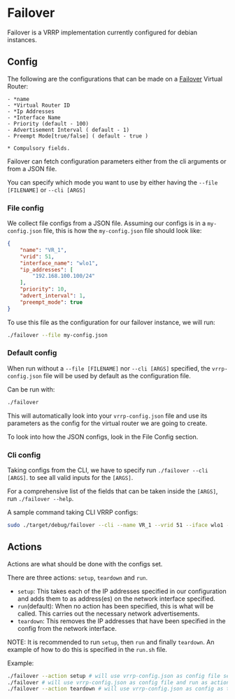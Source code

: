 # Failover
Failover is a VRRP implementation currently configured for debian instances. 

## Config 
The following are the configurations that can be made on a <u>Failover</u> Virtual Router:

    - *name 
    - *Virtual Router ID
    - *Ip Addresses 
    - *Interface Name
    - Priority (default - 100)
    - Advertisement Interval ( default - 1)
    - Preempt Mode[true/false] ( default - true )

    * Compulsory fields.  

Failover can fetch configuration parameters either from the cli arguments or from a JSON file. 

You can specify which mode you want to use by either having the `--file [FILENAME]` or `--cli [ARGS]`

### File config

We collect file configs from a JSON file. Assuming our configs is in a `my-config.json` file, 
this is how the `my-config.json` file should look like:

```json
{
    "name": "VR_1",
    "vrid": 51,
    "interface_name": "wlo1",
    "ip_addresses": [ 
        "192.168.100.100/24"
    ],
    "priority": 10,
    "advert_interval": 1,
    "preempt_mode": true
}
```

To use this file as the configuration for our failover instance, we will run:
```sh
./failover --file my-config.json
```

### Default config 
When run without a `--file [FILENAME]` nor `--cli [ARGS]` specified, the `vrrp-config.json` file will be used by default as the configuration file. 

Can be run with:
```sh
./failover
```
This will automatically look into your `vrrp-config.json` file and use its parameters as the config 
for the virtual router we are going to create. 

To look into how the JSON configs, look in the File Config section. 

### Cli config
Taking configs from the CLI, we have to specify run `./failover --cli [ARGS]`. to see all valid inputs  for the `[ARGS]`. 

For a comprehensive list of the fields that can be taken inside the `[ARGS]`, run `./failover --help`. 

A sample command taking CLI VRRP configs:

```sh
sudo ./target/debug/failover --cli --name VR_1 --vrid 51 --iface wlo1 --ip-address 192.168.100.100/24 --priority 10 --adv-interval 1 --preempt-mode true 
```

## Actions

Actions are what should be done with the configs set. 

There are three actions: `setup`, `teardown` and `run`. 

- `setup`: This takes each of the IP addresses specified in our configuration and adds them to as address(es) on the network interface specified. 
- `run`(default): When no action has been specified, this is what will be called. This carries out the necessary network advertisements. 
- `teardown`: This removes the IP addresses that have been specified in the config from the network interface. 

NOTE: It is recommended to run `setup`, then `run` and finally `teardown`. An example of how to do this is specified in the `run.sh` file. 

Example:
```bash
./failover --action setup # will use vrrp-config.json as config file setup as action. 
./failover # will use vrrp-config.json as config file and run as action. 
./failover --action teardown # will use vrrp-config.json as config as teardown as action. 
```

